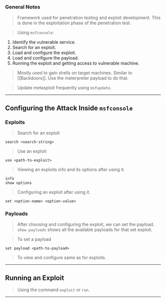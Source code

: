 
### General Notes

> Framework used for penetration testing and exploit development.
> This is done in the exploitation phase of the penetration test.

> Using `msfconsole`:
1. Identify the vulnerable service.
2. Search for an exploit.
3. Load and configure the exploit.
4. Load and configure the payload.
5. Running the exploit and getting access to vulnerable machine.

> Mostly used to gain shells on target machines. Similar to [[Backdoors]].
> Use the meterpreter payload to do that.

>Update metasploit frequently using `msfupdate`.

---

## Configuring the Attack Inside `msfconsole`

### Exploits

> Search for an exploit
```
search <search-string>
```

> Use an exploit
```
use <path-to-exploit>
```

> Viewing an exploits info and its options after using it.
```
info
show options
```

>Configuring an exploit after using it.
```
set <option-name> <option-value>
```


### Payloads

> After choosing and configuring the exploit, we can set the payload.
> `show payloads` shows all the available payloads for that set exploit.

>To set a payload
```
set payload <path-to-payload>
```

> To view and configure same as for exploits.

---

## Running an Exploit

> Using the command `exploit` or `run`.

---
